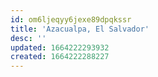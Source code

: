 ```yaml
---
id: om6ljeqyy6jexe89dpqkssr
title: 'Azacualpa, El Salvador'
desc: ''
updated: 1664222293932
created: 1664222288227
---
```

